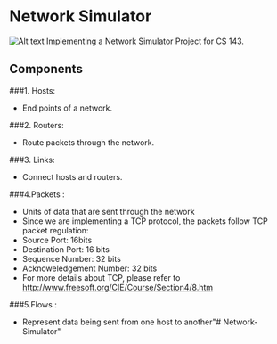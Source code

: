 # Network Simulator
![Alt text](/img.jpg)
Implementing a Network Simulator Project for CS 143.

## Components
###1. Hosts:  
+ End points of a network. 

###2. Routers:

+ Route packets through the network.

###3. Links:  
+ Connect hosts and routers.
	
	 	
###4.Packets :   
+ Units of data that are sent through the network
+ Since we are implementing a TCP protocol, the packets follow TCP packet regulation:
+ Source Port: 16bits
+ Destination Port: 16 bits
+ Sequence Number: 32 bits
+ Acknoweledgement Number: 32 bits
+ For more details about TCP, please refer to http://www.freesoft.org/CIE/Course/Section4/8.htm
 
 
 
###5.Flows :
+ Represent data being sent from one host to another"# Network-Simulator" 

